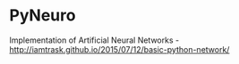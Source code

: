 # PyNeuro
Implementation of Artificial Neural Networks - http://iamtrask.github.io/2015/07/12/basic-python-network/
